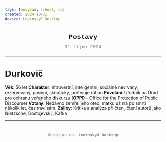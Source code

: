 ```yaml
---
tags: [novyrad, school, ap]
created: 2024-10-31
device: LevinskyJ Desktop
---
```

<div style="text-align: center; font-size: 1.6em; font-weight: bold; padding: 10px 0; font-family: Courier New">
  Postavy
</div>

<div style="text-align: center; color: gray; font-size: 1.1em; margin-bottom: 20px; font-family: Courier New">  31 říjen 2024
</div>

---
# Durkovič

**Věk**: 56 let
**Charakter**: Introvertní, inteligentní, sociálně neurvaný, rezervovaný, pasivní, skeptický, preferuje rutinu
**Povolání**: Úředník na Úřad pro ochranu veřejného diskurzu (**OPPD** - Office for the Protection of Public Discourse)
**Vztahy**: Nedávno zemřel jeho otec, matku už má po smrti několik let, čas tráví sám.
**Záliby**: Kritika a analýza při čtení, čtení autorů jako Nietzsche, Dostojevskij, Kafka

---

<div style="text-align: center; color: gray; font-size: 0.9em; margin-top: 40px; font-family: Courier New">
  Obsidian na: <strong>LevinskyJ Desktop</strong>
</div>
